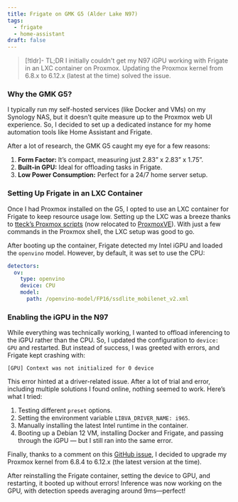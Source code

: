 ```yaml
---
title: Frigate on GMK G5 (Alder Lake N97)
tags:
  - frigate
  - home-assistant
draft: false
---
```

> [!tldr]- TL;DR
> I initially couldn't get my N97 iGPU working with Frigate in an LXC container on Proxmox. Updating the Proxmox kernel from 6.8.x to 6.12.x (latest at the time) solved the issue.
### Why the GMK G5?

I typically run my self-hosted services (like Docker and VMs) on my Synology NAS, but it doesn’t quite measure up to the Proxmox web UI experience. So, I decided to set up a dedicated instance for my home automation tools like Home Assistant and Frigate.

After a lot of research, the GMK G5 caught my eye for a few reasons:

1. **Form Factor:** It’s compact, measuring just 2.83” x 2.83” x 1.75”.
2. **Built-in GPU:** Ideal for offloading tasks in Frigate.
3. **Low Power Consumption:** Perfect for a 24/7 home server setup.

### Setting Up Frigate in an LXC Container

Once I had Proxmox installed on the G5, I opted to use an LXC container for Frigate to keep resource usage low. Setting up the LXC was a breeze thanks to [tteck’s Proxmox scripts](https://github.com/tteck/Proxmox) (now relocated to [ProxmoxVE](https://github.com/community-scripts/ProxmoxVE)). With just a few commands in the Proxmox shell, the LXC setup was good to go.

After booting up the container, Frigate detected my Intel iGPU and loaded the `openvino` model. However, by default, it was set to use the CPU:

```yaml
detectors:
  ov:
    type: openvino
    device: CPU
    model:
      path: /openvino-model/FP16/ssdlite_mobilenet_v2.xml
```

### Enabling the iGPU in the N97

While everything was technically working, I wanted to offload inferencing to the iGPU rather than the CPU. So, I updated the configuration to `device: GPU` and restarted. But instead of success, I was greeted with errors, and Frigate kept crashing with:

```log
[GPU] Context was not initialized for 0 device
```

This error hinted at a driver-related issue. After a lot of trial and error, including multiple solutions I found online, nothing seemed to work. Here’s what I tried:

1. Testing different `preset` options.
2. Setting the environment variable `LIBVA_DRIVER_NAME: i965`.
3. Manually installing the latest Intel runtime in the container.
4. Booting up a Debian 12 VM, installing Docker and Frigate, and passing through the iGPU — but I still ran into the same error.

Finally, thanks to a comment on this [GitHub issue](https://github.com/blakeblackshear/frigate/issues/12266#issuecomment-2400003395), I decided to upgrade my Proxmox kernel from 6.8.4 to 6.12.x (the latest version at the time).

After reinstalling the Frigate container, setting the device to GPU, and restarting, it booted up without errors! Inference was now working on the GPU, with detection speeds averaging around 9ms—perfect!